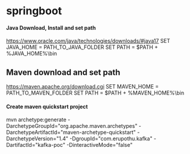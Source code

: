 # springboot


#### Java Download, Install and set path
https://www.oracle.com/java/technologies/downloads/#java17
SET JAVA_HOME = PATH_TO_JAVA_FOLDER
SET PATH = $PATH + %JAVA_HOME%\bin

## Maven download and set path
https://maven.apache.org/download.cgi
SET MAVEN_HOME = PATH_TO_MAVEN_FOLDER
SET PATH  = $PATH + %MAVEN_HOME%\bin

#### Create maven quickstart project
mvn archetype:generate -DarchetypeGroupId="org.apache.maven.archetypes" -DarchetypeArtifactId="maven-archetype-quickstart" -DarchetypeVersion="1.4" -DgroupId="com.erupothu.kafka" -DartifactId="kafka-poc" -DinteractiveMode="false"



